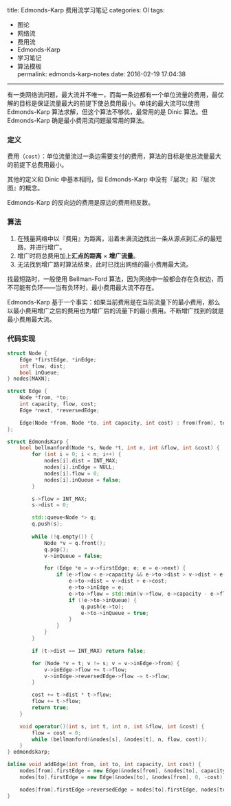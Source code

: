 title: Edmonds-Karp 费用流学习笔记
categories: OI
tags: 
  - 图论
  - 网络流
  - 费用流
  - Edmonds-Karp
  - 学习笔记
  - 算法模板  
permalink: edmonds-karp-notes
date: 2016-02-19 17:04:38
---

有一类网络流问题，最大流并不唯一，而每一条边都有一个单位流量的费用，最优解的目标是保证流量最大的前提下使总费用最小。单纯的最大流可以使用 Edmonds-Karp 算法求解，但这个算法不够优，最常用的是 Dinic 算法。但 Edmonds-Karp 确是最小费用流问题最常用的算法。

<!-- more -->

### 定义
费用（`cost`）：单位流量流过一条边需要支付的费用，算法的目标是使总流量最大的前提下总费用最小。

其他的定义和 Dinic 中基本相同，但 Edmonds-Karp 中没有『层次』和『层次图』的概念。

Edmonds-Karp 的反向边的费用是原边的费用相反数。

### 算法
1. 在残量网络中以『费用』为距离，沿着未满流边找出一条从源点到汇点的最短路，并进行增广。
2. 增广时将总费用加上**汇点的距离** × **增广流量**。
3. 无法找到增广路时算法结束，此时已找出网络的最小费用最大流。

找最短路时，一般使用 Bellman-Ford 算法，因为网络中一般都会存在负权边，而不可能有负环——当有负环时，最小费用最大流不存在。

Edmonds-Karp 基于一个事实：如果当前费用是在当前流量下的最小费用，那么以最小费用增广之后的费用也为增广后的流量下的最小费用。不断增广找到的就是最小费用最大流。

### 代码实现
```cpp
struct Node {
	Edge *firstEdge, *inEdge;
	int flow, dist;
	bool inQueue;
} nodes[MAXN];

struct Edge {
	Node *from, *to;
	int capacity, flow, cost;
	Edge *next, *reversedEdge;

	Edge(Node *from, Node *to, int capacity, int cost) : from(from), to(to), capacity(capacity), cost(cost), flow(0), next(from->firstEdge) {}
};

struct EdmondsKarp {
	bool bellmanford(Node *s, Node *t, int n, int &flow, int &cost) {
		for (int i = 0; i < n; i++) {
			nodes[i].dist = INT_MAX;
			nodes[i].inEdge = NULL;
			nodes[i].flow = 0;
			nodes[i].inQueue = false;
		}

		s->flow = INT_MAX;
		s->dist = 0;

		std::queue<Node *> q;
		q.push(s);
		
		while (!q.empty()) {
			Node *v = q.front();
			q.pop();
			v->inQueue = false;

			for (Edge *e = v->firstEdge; e; e = e->next) {
				if (e->flow < e->capacity && e->to->dist > v->dist + e->cost) {
					e->to->dist = v->dist + e->cost;
					e->to->inEdge = e;
					e->to->flow = std::min(v->flow, e->capacity - e->flow);
					if (!e->to->inQueue) {
						q.push(e->to);
						e->to->inQueue = true;
					}
				}
			}
		}

		if (t->dist == INT_MAX) return false;

		for (Node *v = t; v != s; v = v->inEdge->from) {
			v->inEdge->flow += t->flow;
			v->inEdge->reversedEdge->flow -= t->flow;
		}

		cost += t->dist * t->flow;
		flow += t->flow;
		return true;
	}

	void operator()(int s, int t, int n, int &flow, int &cost) {
		flow = cost = 0;
		while (bellmanford(&nodes[s], &nodes[t], n, flow, cost));
	}
} edmondskarp;

inline void addEdge(int from, int to, int capacity, int cost) {
	nodes[from].firstEdge = new Edge(&nodes[from], &nodes[to], capacity, cost);
	nodes[to].firstEdge = new Edge(&nodes[to], &nodes[from], 0, -cost);

	nodes[from].firstEdge->reversedEdge = nodes[to].firstEdge, nodes[to].firstEdge->reversedEdge = nodes[from].firstEdge;
}
```

